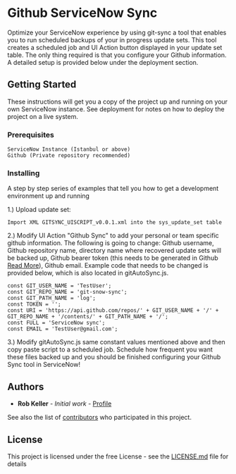 # Github ServiceNow Sync

Optimize your ServiceNow experience by using git-sync a tool that enables you to run scheduled backups of your in progress update sets.
This tool creates a scheduled job and UI Action button displayed in your update set table. The only thing required is that you configure your Github information.
A detailed setup is provided below under the deployment section.

## Getting Started

These instructions will get you a copy of the project up and running on your own ServiceNow instance.
See deployment for notes on how to deploy the project on a live system.

### Prerequisites

```
ServiceNow Instance (Istanbul or above)
Github (Private repository recommended)
```

### Installing

A step by step series of examples that tell you how to get a development environment up and running

1.) Upload update set:

```
Import XML GITSYNC_UISCRIPT_v0.0.1.xml into the sys_update_set table
```

2.) Modify UI Action "Github Sync" to add your personal or team specific github information. The following is going to change:
Github username,
Github repository name,
directory name where recovered update sets will be backed up,
Github bearer token (this needs to be generated in Github [Read More](https://help.github.com/articles/creating-a-personal-access-token-for-the-command-line/)),
Github email. Example code that needs to be changed is provided below, which is also located in gitAutoSync.js.

```
const GIT_USER_NAME = 'TestUser';
const GIT_REPO_NAME = 'git-snow-sync';
const GIT_PATH_NAME = 'log';
const TOKEN = '';
const URI = 'https://api.github.com/repos/' + GIT_USER_NAME + '/' + GIT_REPO_NAME + '/contents/' + GIT_PATH_NAME + '/';
const FULL = 'ServiceNow sync';
const EMAIL = 'TestUser@gmail.com';
```

3.) Modify gitAutoSync.js same constant values mentioned above and then copy paste script to a scheduled job.
Schedule how frequent you want these files backed up and you should be finished configuring your Github Sync tool in ServiceNow!

## Authors

* **Rob Keller** - *Initial work* - [Profile](https://github.com/robkelle)

See also the list of [contributors](https://github.com/robkelle/git-snow-sync/graphs/contributors) who participated in this project.

## License

This project is licensed under the free License - see the [LICENSE.md](LICENSE.md) file for details
